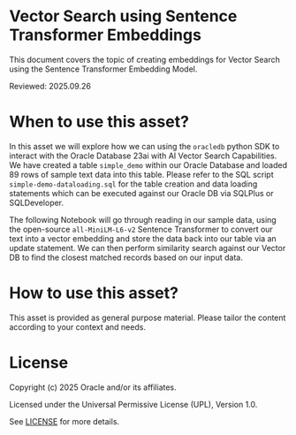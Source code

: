 # Vector Search using Sentence Transformer Embeddings
 
This document covers the topic of creating embeddings for Vector Search using the Sentence Transformer Embedding Model.

Reviewed: 2025.09.26
 

# When to use this asset?

In this asset we will explore how we can using the `oracledb` python SDK to interact with the Oracle Database 23ai with AI Vector Search Capabilities. We have created a table `simple_demo` within our Oracle Database and loaded 89 rows of sample text data into this table. Please refer to the SQL script `simple-demo-dataloading.sql` for the table creation and data loading statements which can be executed against our Oracle DB via SQLPlus or SQLDeveloper.

The following Notebook will go through reading in our sample data, using the open-source `all-MiniLM-L6-v2` Sentence Transformer to convert our text into a vector embedding and store the data back into our table via an update statement. We can then perform similarity search against our Vector DB to find the closest matched records based on our input data.


# How to use this asset?

This asset is provided as general purpose material. Please tailor the content according to your context and needs.


# License
 
Copyright (c) 2025 Oracle and/or its affiliates.
 
Licensed under the Universal Permissive License (UPL), Version 1.0.
 
See [LICENSE](https://github.com/oracle-devrel/technology-engineering/blob/main/LICENSE) for more details.
